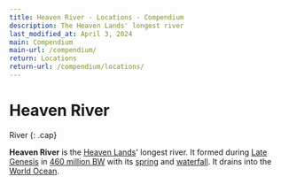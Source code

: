 ```yaml
---
title: Heaven River - Locations - Compendium
description: The Heaven Lands' longest river
last_modified_at: April 3, 2024
main: Compendium
main-url: /compendium/
return: Locations
return-url: /compendium/locations/
---
```


# Heaven River
River
{: .cap}

**Heaven River** is the [Heaven Lands](/compendium/locations/heaven-lands/)' longest river. It formed during [Late Genesis](/compendium/events/genesis/#late-genesis) in [460 million BW](/compendium/events/genesis/#460-million-bw) with its [spring](/compendium/locations/heavens-spring/) and [waterfall](/compendium/locations/heaven-falls/). It drains into the [World Ocean](/compendium/locations/world-ocean/).